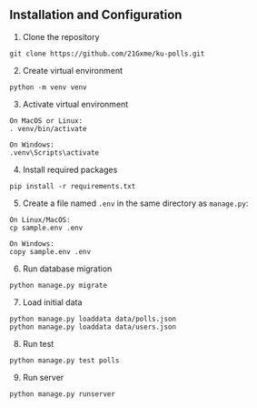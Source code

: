 ## Installation and Configuration
1. Clone the repository
```terminal
git clone https://github.com/21Gxme/ku-polls.git
```

2. Create virtual environment
```terminal
python -m venv venv
```

3. Activate virtual environment

```terminal
On MacOS or Linux:
. venv/bin/activate
```
```terminal
On Windows:
.venv\Scripts\activate
```

4. Install required packages
```terminal
pip install -r requirements.txt
```

5. Create a file named `.env` in the same directory as `manage.py`:
```terminal
On Linux/MacOS:
cp sample.env .env
```
```terminal
On Windows:
copy sample.env .env
```

6. Run database migration
```terminal
python manage.py migrate
```

7. Load initial data
```terminal
python manage.py loaddata data/polls.json 
python manage.py loaddata data/users.json
```

8. Run test
```terminal
python manage.py test polls
```

9. Run server
```terminal
python manage.py runserver
```

